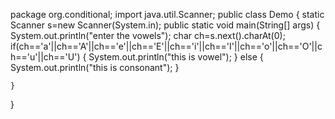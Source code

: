 package org.conditional;
import java.util.Scanner;
public class Demo {
	static Scanner s=new Scanner(System.in);
	public static void main(String[] args) {
		System.out.println("enter the vowels");
		char ch=s.next().charAt(0);
		if(ch=='a'||ch=='A'||ch=='e'||ch=='E'||ch=='i'||ch=='I'||ch=='o'||ch=='O'||ch=='u'||ch=='U')
		{
			System.out.println("this is vowel");
		}
		else {
			System.out.println("this is consonant");
		}
	

	}

}
